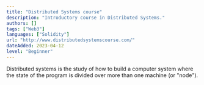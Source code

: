 ```yaml
---
title: "Distributed Systems course"
description: "Introductory course in Distributed Systems."
authors: []
tags: ["Web3"]
languages: ["Solidity"]
url: "http://www.distributedsystemscourse.com/"
dateAdded: 2023-04-12
level: "Beginner"
---
```


Distributed systems is the study of how to build a computer system where the state of the program is divided over more than one machine (or "node").